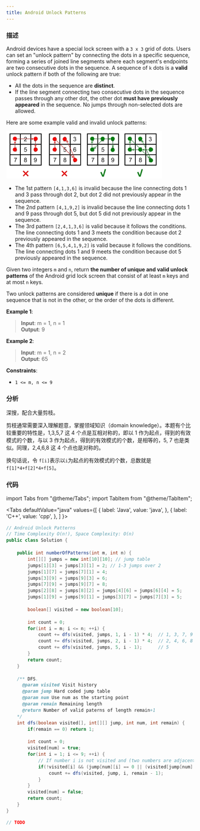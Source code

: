 ```yaml
---
title: Android Unlock Patterns
---
```


### 描述

Android devices have a special lock screen with a `3 x 3` grid of dots. Users can set an "unlock pattern" by connecting the dots in a specific sequence, forming a series of joined line segments where each segment's endpoints are two consecutive dots in the sequence. A sequence of `k` dots is a **valid** unlock pattern if both of the following are true:

- All the dots in the sequence are **distinct**.
- If the line segment connecting two consecutive dots in the sequence passes through any other dot, the other dot **must have previously appeared** in the sequence. No jumps through non-selected dots are allowed.

Here are some example valid and invalid unlock patterns:

![](/img/android-unlock.png)

- The 1st pattern `[4,1,3,6]` is invalid because the line connecting dots 1 and 3 pass through dot 2, but dot 2 did not previously appear in the sequence.
- The 2nd pattern `[4,1,9,2]` is invalid because the line connecting dots 1 and 9 pass through dot 5, but dot 5 did not previously appear in the sequence.
- The 3rd pattern `[2,4,1,3,6]` is valid because it follows the conditions. The line connecting dots 1 and 3 meets the condition because dot 2 previously appeared in the sequence.
- The 4th pattern `[6,5,4,1,9,2]` is valid because it follows the conditions. The line connecting dots 1 and 9 meets the condition because dot 5 previously appeared in the sequence.

Given two integers `m` and `n`, return **the number of unique and valid unlock patterns** of the Android grid lock screen that consist of at least `m` keys and at most `n` keys.

Two unlock patterns are considered **unique** if there is a dot in one sequence that is not in the other, or the order of the dots is different.

**Example 1**:

> **Input**: m = 1, n = 1  
> **Output**: 9

**Example 2**:

> **Input**: m = 1, n = 2  
> **Output**: 65

**Constraints**:

- `1 <= m, n <= 9`

### 分析

深搜，配合大量剪枝。

剪枝通常需要深入理解题意，掌握领域知识（domain knowledge）。本题有个比较重要的特性是，1,3,5,7 这 4 个点是互相对称的，即以 1 作为起点，得到的有效模式的个数，与以 3 作为起点，得到的有效模式的个数，是相等的，5, 7 也是类似。同理，2,4,6,8 这 4 个点也是对称的。

换句话说，令 `f[i]`表示以`i`为起点的有效模式的个数，总数就是 `f[1]*4+f[2]*4+f[5]`。

### 代码

import Tabs from "@theme/Tabs";
import TabItem from "@theme/TabItem";

<Tabs
defaultValue="java"
values={[
{ label: 'Java', value: 'java', },
{ label: 'C++', value: 'cpp', },
]
}>
<TabItem value="java">

```java
// Android Unlock Patterns
// Time Complexity O(n!), Space Complexity: O(n)
public class Solution {

    public int numberOfPatterns(int m, int n) {
        int[][] jumps = new int[10][10]; // jump table
        jumps[1][3] = jumps[3][1] = 2; // 1-3 jumps over 2
        jumps[1][7] = jumps[7][1] = 4;
        jumps[3][9] = jumps[9][3] = 6;
        jumps[7][9] = jumps[9][7] = 8;
        jumps[2][8] = jumps[8][2] = jumps[4][6] = jumps[6][4] = 5;
        jumps[1][9] = jumps[9][1] = jumps[3][7] = jumps[7][3] = 5;

        boolean[] visited = new boolean[10];

        int count = 0;
        for(int i = m; i <= n; ++i) {
            count += dfs(visited, jumps, 1, i - 1) * 4;  // 1, 3, 7, 9 are symmetric
            count += dfs(visited, jumps, 2, i - 1) * 4;  // 2, 4, 6, 8 are symmetric
            count += dfs(visited, jumps, 5, i - 1);      // 5
        }
        return count;
    }

    /** DFS.
      @param visited Visit history
      @param jump Hard coded jump table
      @param num Use num as the starting point
      @param remain Remaining length
      @return Number of valid paterns of length remain+1
    */
    int dfs(boolean visited[], int[][] jump, int num, int remain) {
        if(remain == 0) return 1;

        int count = 0;
        visited[num] = true;
        for(int i = 1; i <= 9; ++i) {
            // If number i is not visited and (two numbers are adjacent or jump number is already visited)
            if(!visited[i] && (jump[num][i] == 0 || (visited[jump[num][i]]))) {
                count += dfs(visited, jump, i, remain - 1);
            }
        }
        visited[num] = false;
        return count;
    }
}
```

</TabItem>
<TabItem value="cpp">

```cpp
// TODO
```

</TabItem>
</Tabs>
